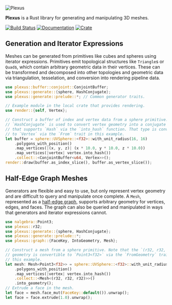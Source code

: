 ![Plexus](https://raw.githubusercontent.com/olson-sean-k/plexus/master/doc/plexus.png)

**Plexus** is a Rust library for generating and manipulating 3D meshes.

[![Build Status](https://travis-ci.org/olson-sean-k/plexus.svg?branch=master)](https://travis-ci.org/olson-sean-k/plexus)
[![Documentation](https://docs.rs/plexus/badge.svg)](https://docs.rs/plexus)
[![Crate](https://img.shields.io/crates/v/plexus.svg)](https://crates.io/crates/plexus)

## Generation and Iterator Expressions

Meshes can be generated from primitives like cubes and spheres using iterator
expressions. Primitives emit topological structures like `Triangle`s or
`Quad`s, which contain arbitrary geometric data in their vertices. These can be
transformed and decomposed into other topologies and geometric data via
triangulation, tesselation, and conversion into rendering pipeline data.

```rust
use plexus::buffer::conjoint::ConjointBuffer;
use plexus::generate::{sphere, HashConjugate};
use plexus::generate::prelude::*; // Common generator traits.

// Example module in the local crate that provides rendering.
use render::{self, Vertex};

// Construct a buffer of index and vertex data from a sphere primitive.
// `HashConjugate` is used to convert vertex geometry into a conjugate type
// that supports `Hash` via the `into_hash` function. That type is convertible
// to `Vertex` via the `From` trait in this example.
let buffer = sphere::UVSphere::<f32>::with_unit_radius(16, 16)
    .polygons_with_position()
    .map_vertices(|(x, y, z)| (x * 10.0, y * 10.0, z * 10.0))
    .map_vertices(|vertex| vertex.into_hash())
    .collect::<ConjointBuffer<u64, Vertex>>();
render::draw(buffer.as_index_slice(), buffer.as_vertex_slice());
```

## Half-Edge Graph Meshes

Generators are flexible and easy to use, but only represent vertex geometry and
are difficult to query and manipulate once complete. A `Mesh`, represented as a
[half-edge graph](https://en.wikipedia.org/wiki/doubly_connected_edge_list),
supports arbitrary geometry for vertices, edges, and faces. The graph can also
be queried and manipulated in ways that generators and iterator expressions
cannot.

```rust
use nalgebra::Point3;
use plexus::r32;
use plexus::generate::{sphere, HashConjugate};
use plexus::generate::prelude::*;
use plexus::graph::{FaceKey, IntoGeometry, Mesh};

// Construct a mesh from a sphere primitive. Note that the `(r32, r32, r32)`
// geometry is convertible to `Point3<f32>` via the `FromGeometry` trait in
// this example.
let mesh: Mesh<Point3<f32>> = sphere::UVSphere::<f32>::with_unit_radius(3, 2)
    .polygons_with_position()
    .map_vertices(|vertex| vertex.into_hash())
    .collect::<Mesh<(r32, r32, r32)>>()
    .into_geometry();
// Extrude a face in the mesh.
let face = mesh.face_mut(FaceKey::default()).unwrap();
let face = face.extrude(1.0).unwrap();
```
